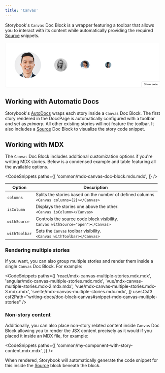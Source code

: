 ```yaml
---
title: 'Canvas'
---
```


Storybook's `Canvas` Doc Block is a wrapper featuring a toolbar that allows you to interact with its content while automatically providing the required [Source](./doc-block-source.md) snippets.

![Docs block with a story preview](./docblock-preview.png)

## Working with Automatic Docs

Storybook's [AutoDocs](./docs-page.md) wraps each story inside a `Canvas` Doc Block. The first story rendered in the DocsPage is automatically configured with a toolbar and set as _primary_. All other existing stories will not feature the toolbar. It also includes a [Source](./doc-block-source.md) Doc Block to visualize the story code snippet.

## Working with MDX

The `Canvas` Doc Block includes additional customization options if you're writing MDX stories. Below is a condensed example and table featuring all the available options.

<!-- prettier-ignore-start -->

<CodeSnippets
  paths={[
    'common/mdx-canvas-doc-block.mdx.mdx',
  ]}
/>

<!-- prettier-ignore-end -->

| Option        | Description                                                                                      |
| ------------- | ------------------------------------------------------------------------------------------------ |
| `columns`     | Splits the stories based on the number of defined columns. <br/> `<Canvas columns={2}></Canvas>` |
| `isColumn`    | Displays the stories one above the other. <br/> `<Canvas isColumn></Canvas>`                     |
| `withSource`  | Controls the source code block visibility. <br/> `Canvas withSource="open"></Canvas>`            |
| `withToolbar` | Sets the `Canvas` toolbar visibility. <br/> `<Canvas withToolbar></Canvas>`                      |

### Rendering multiple stories

If you want, you can also group multiple stories and render them inside a single `Canvas` Doc Block. For example:

<!-- prettier-ignore-start -->

<CodeSnippets
  paths={[
    'react/mdx-canvas-multiple-stories.mdx.mdx',
    'angular/mdx-canvas-multiple-stories.mdx.mdx',
    'vue/mdx-canvas-multiple-stories.mdx-2.mdx.mdx',
    'vue/mdx-canvas-multiple-stories.mdx-3.mdx.mdx',
    'svelte/mdx-canvas-multiple-stories.mdx.mdx',
  ]}
  usesCsf3
  csf2Path="writing-docs/doc-block-canvas#snippet-mdx-canvas-multiple-stories"
/>

<!-- prettier-ignore-end -->

### Non-story content

Additionally, you can also place non-story related content inside `Canvas` Doc Block allowing you to render the JSX content precisely as it would if you placed it inside an MDX file, for example:

<!-- prettier-ignore-start -->

<CodeSnippets
  paths={[
    'common/my-component-with-story-content.mdx.mdx',
  ]}
/>

<!-- prettier-ignore-end -->

When rendered, Storybook will automatically generate the code snippet for this inside the [Source](./doc-block-source.md) block beneath the block.

